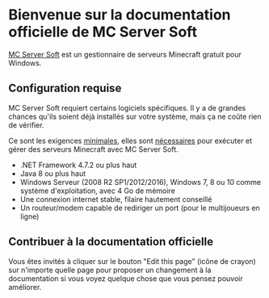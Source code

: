 # Bienvenue sur la documentation officielle de MC Server Soft

[MC Server Soft](https://www.mcserversoft.com/) est un gestionnaire de serveurs Minecraft gratuit pour Windows.

## Configuration requise

MC Server Soft requiert certains logiciels spécifiques. Il y a de grandes chances qu'ils soient déjà installés sur votre système, mais ça ne coûte rien de vérifier.

Ce sont les exigences <u>minimales</u>, elles sont <u>nécessaires</u> pour exécuter et gérer des serveurs Minecraft avec MC Server Soft.

*   .NET Framework 4.7.2 ou plus haut
*   Java 8 ou plus haut
*   Windows Serveur (2008 R2 SP1/2012/2016), Windows 7, 8 ou 10 comme système d'exploitation, avec 4 Go de mémoire
*   Une connexion internet stable, filaire hautement conseillé
*   Un routeur/modem capable de rediriger un port (pour le multijoueurs en ligne)

## Contribuer à la documentation officielle

Vous êtes invités à cliquer sur le bouton "Edit this page" (icône de crayon) sur n'importe quelle page pour proposer un changement à la documentation si vous voyez quelque chose que vous pensez pouvoir améliorer.
